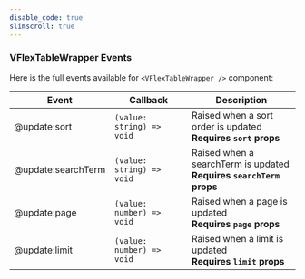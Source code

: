 ```yaml
---
disable_code: true
slimscroll: true
---
```


### VFlexTableWrapper Events

Here is the full events available for `<VFlexTableWrapper />` component:

| Event              | Callback                                                   | Description                                                              |
| ------------------ | ---------------------------------------------------------- | ------------------------------------------------------------------------ |
| @update:sort       | <span class="is-function">`(value: string) => void`</span> | Raised when a sort order is updated<br />**Requires `sort` props**       |
| @update:searchTerm | <span class="is-function">`(value: string) => void`</span> | Raised when a searchTerm is updated<br />**Requires `searchTerm` props** |
| @update:page       | <span class="is-function">`(value: number) => void`</span> | Raised when a page is updated<br />**Requires `page` props**             |
| @update:limit      | <span class="is-function">`(value: number) => void`</span> | Raised when a limit is updated<br />**Requires `limit` props**           |

